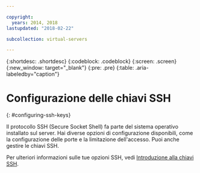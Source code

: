 ```yaml
---

copyright:
  years: 2014, 2018
lastupdated: "2018-02-22"

subcollection: virtual-servers

---
```


{:shortdesc: .shortdesc}
{:codeblock: .codeblock}
{:screen: .screen}
{:new_window: target="_blank"}
{:pre: .pre}
{:table: .aria-labeledby="caption"}

# Configurazione delle chiavi SSH
{: #configuring-ssh-keys}

Il protocollo SSH (Secure Socket Shell) fa parte del sistema operativo installato sul server. Hai diverse opzioni di configurazione disponibili, come la configurazione delle porte e la limitazione dell'accesso. Puoi anche gestire le chiavi SSH.

Per ulteriori informazioni sulle tue opzioni SSH, vedi [Introduzione alla chiavi SSH](/docs/infrastructure/ssh-keys?topic=ssh-keys-getting-started-tutorial).
